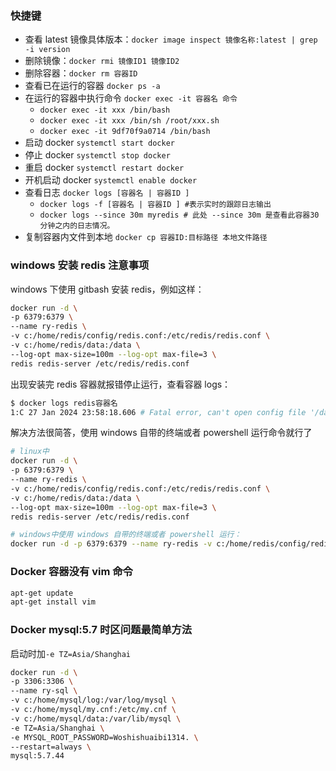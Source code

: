 ### 快捷键

- 查看 latest 镜像具体版本：`docker image inspect 镜像名称:latest | grep -i version`
- 删除镜像：`docker rmi 镜像ID1 镜像ID2`
- 删除容器：`docker rm 容器ID`
- 查看已在运行的容器 `docker ps -a`
- 在运行的容器中执行命令 `docker exec -it 容器名 命令`
  - `docker exec -it xxx /bin/bash`
  - `docker exec -it xxx /bin/sh /root/xxx.sh`
  - `docker exec -it 9df70f9a0714 /bin/bash`
- 启动 docker `systemctl start docker`
- 停止 docker `systemctl stop docker`
- 重启 docker `systemctl restart docker`
- 开机启动 docker `systemctl enable docker`
- 查看日志 `docker logs [容器名 | 容器ID ]`
  - `docker logs -f [容器名 | 容器ID ] #表示实时的跟踪日志输出`
  - `docker logs --since 30m myredis # 此处 --since 30m 是查看此容器30分钟之内的日志情况。`
- 复制容器内文件到本地 `docker cp 容器ID:目标路径 本地文件路径`

### windows 安装 redis 注意事项

windows 下使用 gitbash 安装 redis，例如这样：

```bash
docker run -d \
-p 6379:6379 \
--name ry-redis \
-v c:/home/redis/config/redis.conf:/etc/redis/redis.conf \
-v c:/home/redis/data:/data \
--log-opt max-size=100m --log-opt max-file=3 \
redis redis-server /etc/redis/redis.conf
```

出现安装完 redis 容器就报错停止运行，查看容器 logs：

```bash
$ docker logs redis容器名
1:C 27 Jan 2024 23:58:18.606 # Fatal error, can't open config file '/data/C:/Program Files/Git/etc/redis/redis.conf': No such file or directory

```

解决方法很简答，使用 windows 自带的终端或者 powershell 运行命令就行了

```bash
# linux中
docker run -d \
-p 6379:6379 \
--name ry-redis \
-v c:/home/redis/config/redis.conf:/etc/redis/redis.conf \
-v c:/home/redis/data:/data \
--log-opt max-size=100m --log-opt max-file=3 \
redis redis-server /etc/redis/redis.conf

# windows中使用 windows 自带的终端或者 powershell 运行：
docker run -d -p 6379:6379 --name ry-redis -v c:/home/redis/config/redis.conf:/etc/redis/redis.conf -v c:/home/redis/data:/data --log-opt max-size=100m --log-opt max-file=3 redis redis-server /etc/redis/redis.conf
```

### Docker 容器没有 vim 命令

```bash
apt-get update
apt-get install vim
```

### Docker mysql:5.7 时区问题最简单方法

启动时加`-e TZ=Asia/Shanghai`

```bash
docker run -d \
-p 3306:3306 \
--name ry-sql \
-v c:/home/mysql/log:/var/log/mysql \
-v c:/home/mysql/my.cnf:/etc/my.cnf \
-v c:/home/mysql/data:/var/lib/mysql \
-e TZ=Asia/Shanghai \
-e MYSQL_ROOT_PASSWORD=Woshishuaibi1314. \
--restart=always \
mysql:5.7.44
```
